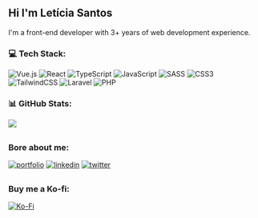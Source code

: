 
## Hi I'm Letícia Santos
I'm a front-end developer with 3+ years of web development experience.


### 💻 Tech Stack:
![Vue.js](https://img.shields.io/badge/vuejs-%2335495e.svg?style=for-the-badge&logo=vuedotjs&logoColor=%234FC08D) ![React](https://img.shields.io/badge/react-%2320232a.svg?style=for-the-badge&logo=react&logoColor=%2361DAFB)  ![TypeScript](https://img.shields.io/badge/typescript-%23007ACC.svg?style=for-the-badge&logo=typescript&logoColor=white) ![JavaScript](https://img.shields.io/badge/javascript-%23323330.svg?style=for-the-badge&logo=javascript&logoColor=%23F7DF1E) ![SASS](https://img.shields.io/badge/SASS-hotpink.svg?style=for-the-badge&logo=SASS&logoColor=white) ![CSS3](https://img.shields.io/badge/css3-%231572B6.svg?style=for-the-badge&logo=css3&logoColor=white) 	![TailwindCSS](https://img.shields.io/badge/tailwindcss-%2338B2AC.svg?style=for-the-badge&logo=tailwind-css&logoColor=white) ![Laravel](https://img.shields.io/badge/laravel-%23FF2D20.svg?style=for-the-badge&logo=laravel&logoColor=white) ![PHP](https://img.shields.io/badge/php-%23777BB4.svg?style=for-the-badge&logo=php&logoColor=white) 

### 📊 GitHub Stats:
![](https://github-readme-stats.vercel.app/api/top-langs/?username=lesantosx&theme=radical&hide_border=false&include_all_commits=true&count_private=true&layout=compact)

##
  
### Bore about me:
  [![portfolio](https://img.shields.io/badge/my_portfolio-000?style=for-the-badge&logo=ko-fi&logoColor=white)](https://portfolio-lesantosx.vercel.app/)
  [![linkedin](https://img.shields.io/badge/linkedin-0A66C2?style=for-the-badge&logo=linkedin&logoColor=white)](https://www.linkedin.com/in/lesantosx)
  [![twitter](https://img.shields.io/badge/-Instagram-%23E4405F?style=for-the-badge&amp;logo=instagram&amp;logoColor=white)](https://www.instagram.com/lets.codegirl)

##

### Buy me a Ko-fi:
[![Ko-Fi](https://img.shields.io/badge/Ko--fi-F16061?style=for-the-badge&logo=ko-fi&logoColor=white)](https://ko-fi.com/lesantosx) 

